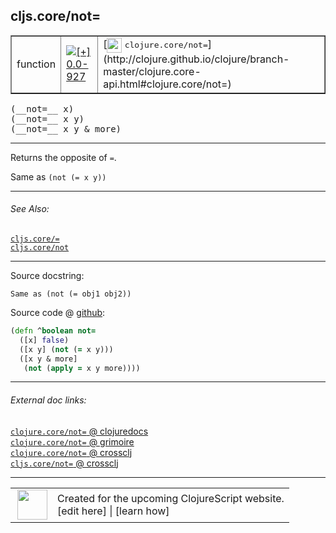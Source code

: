 ## cljs.core/not=



 <table border="1">
<tr>
<td>function</td>
<td><a href="https://github.com/cljsinfo/cljs-api-docs/tree/0.0-927"><img valign="middle" alt="[+] 0.0-927" title="Added in 0.0-927" src="https://img.shields.io/badge/+-0.0--927-lightgrey.svg"></a> </td>
<td>
[<img height="24px" valign="middle" src="http://i.imgur.com/1GjPKvB.png"> <samp>clojure.core/not=</samp>](http://clojure.github.io/clojure/branch-master/clojure.core-api.html#clojure.core/not=)
</td>
</tr>
</table>


 <samp>
(__not=__ x)<br>
</samp>
 <samp>
(__not=__ x y)<br>
</samp>
 <samp>
(__not=__ x y & more)<br>
</samp>

---

Returns the opposite of `=`.

Same as `(not (= x y))`



---


###### See Also:

[`cljs.core/=`](../cljs.core/EQ.md)<br>
[`cljs.core/not`](../cljs.core/not.md)<br>

---


Source docstring:

```
Same as (not (= obj1 obj2))
```


Source code @ [github](https://github.com/clojure/clojurescript/blob/r1.7.48/src/main/cljs/cljs/core.cljs#L3482-L3487):

```clj
(defn ^boolean not=
  ([x] false)
  ([x y] (not (= x y)))
  ([x y & more]
   (not (apply = x y more))))
```

<!--
Repo - tag - source tree - lines:

 <pre>
clojurescript @ r1.7.48
└── src
    └── main
        └── cljs
            └── cljs
                └── <ins>[core.cljs:3482-3487](https://github.com/clojure/clojurescript/blob/r1.7.48/src/main/cljs/cljs/core.cljs#L3482-L3487)</ins>
</pre>

-->

---



###### External doc links:

[`clojure.core/not=` @ clojuredocs](http://clojuredocs.org/clojure.core/not=)<br>
[`clojure.core/not=` @ grimoire](http://conj.io/store/v1/org.clojure/clojure/1.7.0-beta3/clj/clojure.core/not%3D/)<br>
[`clojure.core/not=` @ crossclj](http://crossclj.info/fun/clojure.core/not%3D.html)<br>
[`cljs.core/not=` @ crossclj](http://crossclj.info/fun/cljs.core.cljs/not%3D.html)<br>

---

 <table>
<tr><td>
<img valign="middle" align="right" width="48px" src="http://i.imgur.com/Hi20huC.png">
</td><td>
Created for the upcoming ClojureScript website.<br>
[edit here] | [learn how]
</td></tr></table>

[edit here]:https://github.com/cljsinfo/cljs-api-docs/blob/master/cljsdoc/cljs.core/notEQ.cljsdoc
[learn how]:https://github.com/cljsinfo/cljs-api-docs/wiki/cljsdoc-files

<!--

This information was too distracting to show to readers, but I'll leave it
commented here since it is helpful to:

- pretty-print the data used to generate this document
- and show how to retrieve that data



The API data for this symbol:

```clj
{:description "Returns the opposite of `=`.\n\nSame as `(not (= x y))`",
 :return-type boolean,
 :ns "cljs.core",
 :name "not=",
 :signature ["[x]" "[x y]" "[x y & more]"],
 :history [["+" "0.0-927"]],
 :type "function",
 :related ["cljs.core/=" "cljs.core/not"],
 :full-name-encode "cljs.core/notEQ",
 :source {:code "(defn ^boolean not=\n  ([x] false)\n  ([x y] (not (= x y)))\n  ([x y & more]\n   (not (apply = x y more))))",
          :title "Source code",
          :repo "clojurescript",
          :tag "r1.7.48",
          :filename "src/main/cljs/cljs/core.cljs",
          :lines [3482 3487]},
 :full-name "cljs.core/not=",
 :clj-symbol "clojure.core/not=",
 :docstring "Same as (not (= obj1 obj2))"}

```

Retrieve the API data for this symbol:

```clj
;; from Clojure REPL
(require '[clojure.edn :as edn])
(-> (slurp "https://raw.githubusercontent.com/cljsinfo/cljs-api-docs/catalog/cljs-api.edn")
    (edn/read-string)
    (get-in [:symbols "cljs.core/not="]))
```

-->
